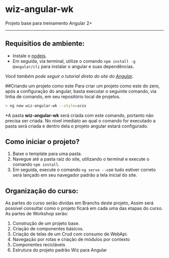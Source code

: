 # wiz-angular-wk
Projeto base para treinamento Angular 2+

----
## Requisitios de ambiente:
* Instale o [nodejs](https://nodejs.org/).
* Em seguida, via terminal, utilize o comando `npm install -g @angular/cli` para instalar o angular e suas dependências. 

*Você também pode seguir o tutorial direto do site do [Angular](https://angular.io/guide/quickstart)*.

##Criando um projeto como este
Para criar um projeto como este do zero, após a configuração do angular, basta executar o seguinte comando, via linha de comando, em seu repositório local de projetos.

```bash
> ng new wiz-angular-wk --style=scss
```

*A pasta **wiz-angular-wk** será criada com este comando, portanto não precisa ser criada. No nível imediato ao qual o comando for executado a pasta será criada e dentro dela o projeto angular estará configurado.

## Como iniciar o projeto?
1. Baixe o template para uma pasta.
2. Navegue até a pasta raiz do site, utilizando o terminal e execute o comando `npm install`.
3. Em seguida, execute o comando `ng serve --o`se tudo estiver correto será lançado em seu navegador padrão a tela inicial do site.

## Organização do curso:
As partes do curso serão dívidas em Branchs deste projeto, Assim será possível consultar como o projeto ficará em cada uma das etapas do curso. As partes de Workshop serão:

1. Construção de um projeto base.
2. Criação de componentes básicos.
3. Criação de telas de um Crud com consumo de WebApi.
4. Navegação por rotas e criação de módulos por contexto
5. Componentes recicláveis
6. Estrutura do projeto padrão Wiz para Angular
